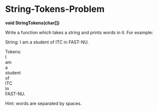 # String-Tokens-Problem
**void StringTokens(char[])** <br/>

Write a function which takes a string and prints words in it. For example:<br/>

String: I am a student of ITC in FAST-NU.<br/>

Tokens:<br/>
I<br/>
am<br/>
a<br/>
student<br/>
of<br/>
ITC<br/>
In<br/>
FAST-NU.<br/>

Hint: words are separated by spaces.
